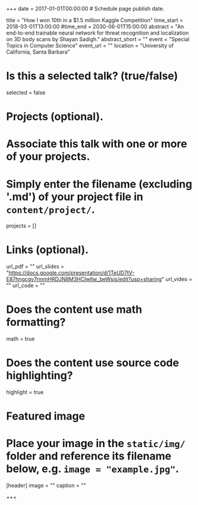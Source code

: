 +++
date = 2017-01-01T00:00:00  # Schedule page publish date.

title = "How I won 10th in a $1.5 million Kaggle Competition"
time_start = 2018-03-01T13:00:00
#time_end = 2030-06-01T15:00:00
abstract = "An end-to-end trainable neural network for threat recognition and localization on 3D body scans by Shayan Sadigh."
abstract_short = ""
event = "Special Topics in Computer Science"
event_url = ""
location = "University of California, Santa Barbara"

# Is this a selected talk? (true/false)
selected = false

# Projects (optional).
#   Associate this talk with one or more of your projects.
#   Simply enter the filename (excluding '.md') of your project file in `content/project/`.
projects = []

# Links (optional).
url_pdf = ""
url_slides = "https://docs.google.com/presentation/d/1TeUD7tV-E87hngcgv7rmmHRDJN8M3HCIwlIw_beWsis/edit?usp=sharing"
url_video = ""
url_code = ""

# Does the content use math formatting?
math = true

# Does the content use source code highlighting?
highlight = true

# Featured image
# Place your image in the `static/img/` folder and reference its filename below, e.g. `image = "example.jpg"`.
[header]
image = ""
caption = ""

+++
